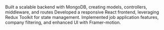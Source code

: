 Built a scalable backend with MongoDB, creating models, controllers, middleware, and routes
Developed a responsive React frontend, leveraging Redux Toolkit for state management.
Implemented job application features, company filtering, and enhanced UI with Framer-motion.
